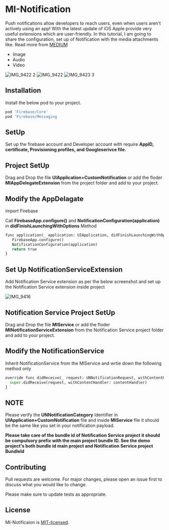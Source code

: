 # MI-Notification

Push notifications allow developers to reach users, even when users aren't actively using an app! With the latest update of iOS Apple provide very useful extensions which are user-friendly. In this tutorial, I am going to share the configuration, set up of Notification with the media attachments like. Read more from [MEDIUM](https://medium.com/p/446a7ffde8c2/edit)
* Image
* Audio
* Video

![IMG_9422 2](https://user-images.githubusercontent.com/84714866/120331004-f906e500-c30a-11eb-8294-436b4ee26d3c.PNG)
![IMG_9422](https://user-images.githubusercontent.com/84714866/120331023-fe642f80-c30a-11eb-87cb-e3ecf88de3b2.PNG)
![IMG_9423 3](https://user-images.githubusercontent.com/84714866/120331027-fefcc600-c30a-11eb-8a4c-9cdb3ac78f92.PNG)

## Installation

Install the below pod to your project.

```bash
pod 'Firebase/Core'
pod 'Firebase/Messaging
```
## SetUp

Set up the firebase account and Developer account with require **AppID, certificate, Provisioning profiles, and Googleserivce file.**

## Project SetUp

Drag and Drop the file **UIApplication+CustomNotification** or add the floder **MIAppDelegateExtension** from the project folder and add to your project.

## Modify the AppDelagate

import Firebase

Call **FirebaseApp.configure()** and **NotificationConfiguration(application)** in **didFinishLaunchingWithOptions** Method

```python
func application(_ application: UIApplication, didFinishLaunchingWithOptions launchOptions: [UIApplication.LaunchOptionsKey: Any]?) -> Bool {
   FirebaseApp.configure()
   NotificationConfiguration(application)
   return true
}
```
## Set Up NotificationServiceExtension

Add Notification Service extension as per the below screenshot and set up the Notification Service extension inside project

![IMG_9416](https://user-images.githubusercontent.com/84714866/120182723-61cb6000-c22c-11eb-97f3-a78292abc6c3.png)

## Notification Service Project SetUp

Drag and Drop the file **MIService** or add the floder **MINotificationServiceExtension** from the Notification Service project folder and add to your project.

## Modify the NotificationService

Inherit NotificationService from the MIService and wrtie down the following method only
```python
override func didReceive(_ request: UNNotificationRequest, withContentHandler contentHandler: @escaping (UNNotificationContent) -> Void) {
  super.didReceive(request, withContentHandler: contentHandler)
}
```
## NOTE

Please verify the **UNNotificationCategory** Identifier in **UIApplication+CustomNotification** file and inside **MIService** file it should be the same like you set in your notification payload.

**Please take care of the bundle id of Notification Service project it should be compulsory prefix with the main project bundle ID. See the demo project's both bundle id main project and Notification Service project BundleId**


## Contributing
Pull requests are welcome. For major changes, please open an issue first to discuss what you would like to change.

Please make sure to update tests as appropriate.

## License
MI-Notificaion is [MIT-licensed](/LICENSE).

